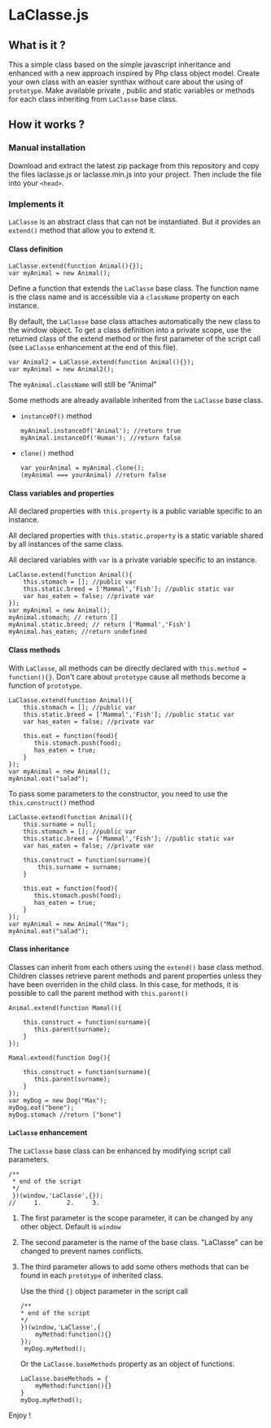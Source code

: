 # LaClasse.js


## What is it ?

This a simple class based on the simple javascript inheritance and enhanced with a new approach inspired by Php class object model.
Create your own class with an easier synthax without care about the using of ```prototype```.
Make available private , public and static variables or methods for each class inheriting from ```LaClasse``` base class.


## How it works ?

### Manual installation

Download and extract the latest zip package from this repository and copy the files laclasse.js or laclasse.min.js into your project. Then include the file into your ```<head>```. 

### Implements it

```LaClasse``` is an abstract class that can not be instantiated. But it provides an ```extend()``` method that allow you to extend it.

#### Class definition

```
LaClasse.extend(function Animal(){});
var myAnimal = new Animal();
```

Define a function that extends the ```LaClasse``` base class. The function name is the class name and is accessible via a ```className``` property on each instance.

By default, the ```LaClasse``` base class attaches automatically the new class to the window object. To get a class definition into a private scope, use the returned class of the extend method or the first parameter of the script call (see ```LaClasse``` enhancement at the end of this file).

```
var Animal2 = LaClasse.extend(function Animal(){});
var myAnimal = new Animal2();
```
The ```myAnimal.className``` will still be "Animal"

Some methods are already available inherited from the ```LaClasse``` base class.

- ```instanceOf()``` method
    ```
    myAnimal.instanceOf('Animal'); //return true
    myAnimal.instanceOf('Human'); //return false
    ```

- ```clone()``` method
    ```
    var yourAnimal = myAnimal.clone();
    (myAnimal === yourAnimal) //return false
    ```


#### Class variables and properties

All declared properties with ```this.property``` is a public variable specific to an instance.

All declared properties with ```this.static.property``` is a static variable shared by all instances of the same class.

All declared variables with ```var``` is a private variable specific to an instance.

```
LaClasse.extend(function Animal(){
    this.stomach = []; //public var
    this.static.breed = ['Mammal','Fish']; //public static var
    var has_eaten = false; //private var
});
var myAnimal = new Animal();
myAnimal.stomach; // return []
myAnimal.static.breed; // return ['Mammal','Fish']
myAnimal.has_eaten; //return undefined
```

#### Class methods

With ```LaClasse```, all methods can be directly declared with ```this.method = function(){}```. Don't care about ```prototype``` cause all methods become a function of ```prototype```.

```
LaClasse.extend(function Animal(){
    this.stomach = []; //public var
    this.static.breed = ['Mammal','Fish']; //public static var
    var has_eaten = false; //private var
    
    this.eat = function(food){
       this.stomach.push(food);
       has_eaten = true;
    }
});
var myAnimal = new Animal();
myAnimal.eat("salad");
```

To pass some parameters to the constructor, you need to use the ```this.construct()``` method

```
LaClasse.extend(function Animal(){
    this.surname = null;
    this.stomach = []; //public var
    this.static.breed = ['Mammal','Fish']; //public static var
    var has_eaten = false; //private var
    
    this.construct = function(surname){
        this.surname = surname;
    }
    
    this.eat = function(food){
       this.stomach.push(food);
       has_eaten = true;
    }
});
var myAnimal = new Animal("Max");
myAnimal.eat("salad");
```

#### Class inheritance

Classes can inherit from each others using the ```extend()``` base class method.
Children classes retrieve parent methods and parent properties unless they have been overriden in the child class. In this case, for methods, it is possible to call the parent method with ```this.parent()```

```
Animal.extend(function Mamal(){
    
    this.construct = function(surname){
       this.parent(surname);
    }
});

Mamal.extend(function Dog(){
    
    this.construct = function(surname){
       this.parent(surname);
    }
});
var myDog = new Dog("Max");
myDog.eat("bone");
myDog.stomach //return ["bone"]
```

#### ```LaClasse``` enhancement

The ```LaClasse``` base class can be enhanced by modifying script call parameters.
```
/**
 * end of the script
 */
 })(window,'LaClasse',{});
//     1.       2.     3.
``` 

1. The first parameter is the scope parameter, it can be changed by any other object. Default is ```window```
2. The second parameter is the name of the base class. "LaClasse" can be changed to prevent names conflicts.
3. The third parameter allows to add some others methods that can be found in each ```prototype``` of inherited class.

    Use the third ```{}``` object parameter in the script call
  
    ```
    /**
    * end of the script
    */
    })(window,'LaClasse',{
        myMethod:function(){}
    });
     myDog.myMethod();
    ``` 
   
    Or the ```LaClasse.baseMethods``` property as an object of functions.
    ```
    LaClasse.baseMethods = {
        myMethod:function(){}
    }
    myDog.myMethod();
   ```

Enjoy ! 





